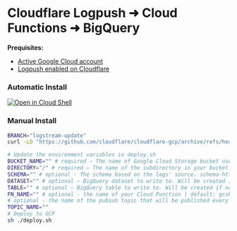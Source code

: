 # Cloudflare Logpush ➜ Cloud Functions ➜ BigQuery

**Prequisites:**

- [Active Google Cloud account](https://cloud.google.com/free)
- [Logpush enabled on Cloudflare](https://developers.cloudflare.com/logs/logpush/logpush-dashboard/)

### Automatic Install

[![Open in Cloud Shell](https://gstatic.com/cloudssh/images/open-btn.svg)](https://console.cloud.google.com/cloudshell/open?git_repo=https://github.com/cloudflare/cloudflare-gcp&tutorial=cloudshell.md&cloudshell_working_dir=logpush-to-bigquery&cloudshell_open_in_editor=deploy.sh)

### Manual Install

```bash
BRANCH="logstream-update"
curl -LO "https://github.com/cloudflare/cloudflare-gcp/archive/refs/heads/$BRANCH.zip" && unzip "$BRANCH".zip && cd cloudflare-gcp-"$BRANCH"/logpush-to-biqquery
```

```bash
# Update the environment variables in deploy.sh
BUCKET_NAME="" # required – The name of Google Cloud Storage bucket used for Cloudflare Logpush logs.
DIRECTORY="/" # required – The name of the subdirectory in your bucket used for Cloudflare Logpush logs, # for example, "logs/".
SCHEMA="" # optional - The schema based on the logs' source. schema-http.json is the default. Spectrum users should change this to "schema-spectrum.json"
DATASET="" # optional – BigQuery dataset to write to. Will be created if necessary.
TABLE="" # optional – BigQuery table to write to. Will be created if necessary.
FN_NAME="" # optional - the name of your Cloud Function | default: gcsbq
# optional - the name of the pubsub topic that will be published every minute
TOPIC_NAME=""
# Deploy to GCP
sh ./deploy.sh
```

